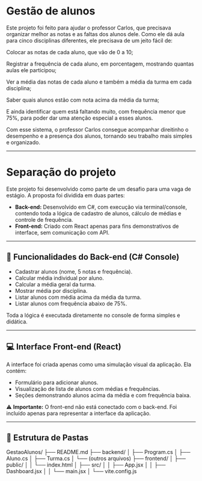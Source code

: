 # Gestão de alunos
Este projeto foi feito para ajudar o professor Carlos, que precisava organizar melhor as notas e as faltas dos alunos dele. Como ele dá aula para cinco disciplinas diferentes, ele precisava de um jeito fácil de:

Colocar as notas de cada aluno, que vão de 0 a 10;

Registrar a frequência de cada aluno, em porcentagem, mostrando quantas aulas ele participou;

Ver a média das notas de cada aluno e também a média da turma em cada disciplina;

Saber quais alunos estão com nota acima da média da turma;

E ainda identificar quem está faltando muito, com frequência menor que 75%, para poder dar uma atenção especial a esses alunos.

Com esse sistema, o professor Carlos consegue acompanhar direitinho o desempenho e a presença dos alunos, tornando seu trabalho mais simples e organizado.

---

# Separação do projeto
Este projeto foi desenvolvido como parte de um desafio para uma vaga de estágio. A proposta foi dividida em duas partes:

- **Back-end:** Desenvolvido em C#, com execução via terminal/console, contendo toda a lógica de cadastro de alunos, cálculo de médias e controle de frequência.
- **Front-end:** Criado com React apenas para fins demonstrativos de interface, sem comunicação com API.

---

## 🎯 Funcionalidades do Back-end (C# Console)

- Cadastrar alunos (nome, 5 notas e frequência).
- Calcular média individual por aluno.
- Calcular a média geral da turma.
- Mostrar média por disciplina.
- Listar alunos com média acima da média da turma.
- Listar alunos com frequência abaixo de 75%.

Toda a lógica é executada diretamente no console de forma simples e didática.

---

## 💻 Interface Front-end (React)

A interface foi criada apenas como uma simulação visual da aplicação. Ela contém:

- Formulário para adicionar alunos.
- Visualização de lista de alunos com médias e frequências.
- Seções demonstrando alunos acima da média e com frequência baixa.

⚠️ **Importante:** O front-end não está conectado com o back-end. Foi incluído apenas para representar a interface da aplicação.

---

## 📁 Estrutura de Pastas
GestaoAlunos/
├── README.md
├── backend/
│   ├── Program.cs
│   ├── Aluno.cs
│   ├── Turma.cs
│   └── (outros arquivos)
├── frontend/
│   ├── public/
│   │   └── index.html
│   ├── src/
│   │   ├── App.jsx
│   │   ├── Dashboard.jsx
│   │   └── main.jsx
│   └── vite.config.js
